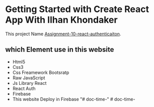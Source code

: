 # Getting Started with Create React App With Ilhan Khondaker

This project Name [Assignment-10-react-authenticaiton](https://assignment-10-react-auth.web.app/about).

## which Element use in this website 
- Html5
- Css3
- Css Freamework Bootsratp
- Raw JavaScript
- Js Library React
- React Auth
- Firebase
- This website Deploy in Firebase "# doc-time-" 
#   d o c - t i m e -  
 